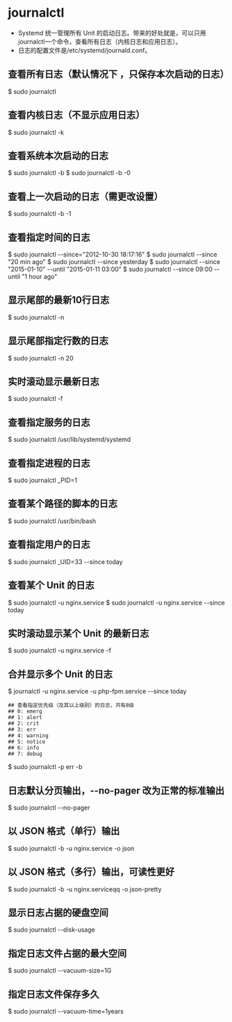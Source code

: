 # journalctl


* Systemd 统一管理所有 Unit 的启动日志。带来的好处就是，可以只用journalctl一个命令，查看所有日志（内核日志和应用日志）。
* 日志的配置文件是/etc/systemd/journald.conf。

## 查看所有日志（默认情况下 ，只保存本次启动的日志）

$ sudo journalctl

## 查看内核日志（不显示应用日志）

$ sudo journalctl -k

## 查看系统本次启动的日志

$ sudo journalctl -b
$ sudo journalctl -b -0

## 查看上一次启动的日志（需更改设置）

$ sudo journalctl -b -1

## 查看指定时间的日志

$ sudo journalctl --since="2012-10-30 18:17:16"
$ sudo journalctl --since "20 min ago"
$ sudo journalctl --since yesterday
$ sudo journalctl --since "2015-01-10" --until "2015-01-11 03:00"
$ sudo journalctl --since 09:00 --until "1 hour ago"

## 显示尾部的最新10行日志

$ sudo journalctl -n

## 显示尾部指定行数的日志

$ sudo journalctl -n 20

## 实时滚动显示最新日志

$ sudo journalctl -f

## 查看指定服务的日志

$ sudo journalctl /usr/lib/systemd/systemd

## 查看指定进程的日志

$ sudo journalctl _PID=1

## 查看某个路径的脚本的日志

$ sudo journalctl /usr/bin/bash

## 查看指定用户的日志

$ sudo journalctl _UID=33 --since today

## 查看某个 Unit 的日志

$ sudo journalctl -u nginx.service
$ sudo journalctl -u nginx.service --since today

## 实时滚动显示某个 Unit 的最新日志

$ sudo journalctl -u nginx.service -f

## 合并显示多个 Unit 的日志

$ journalctl -u nginx.service -u php-fpm.service --since today

```
## 查看指定优先级（及其以上级别）的日志，共有8级
## 0: emerg
## 1: alert
## 2: crit
## 3: err
## 4: warning
## 5: notice
## 6: info
## 7: debug
```

$ sudo journalctl -p err -b

## 日志默认分页输出，--no-pager 改为正常的标准输出

$ sudo journalctl --no-pager

## 以 JSON 格式（单行）输出

$ sudo journalctl -b -u nginx.service -o json

## 以 JSON 格式（多行）输出，可读性更好

$ sudo journalctl -b -u nginx.serviceqq
 -o json-pretty

## 显示日志占据的硬盘空间

$ sudo journalctl --disk-usage

## 指定日志文件占据的最大空间

$ sudo journalctl --vacuum-size=1G

## 指定日志文件保存多久

$ sudo journalctl --vacuum-time=1years
